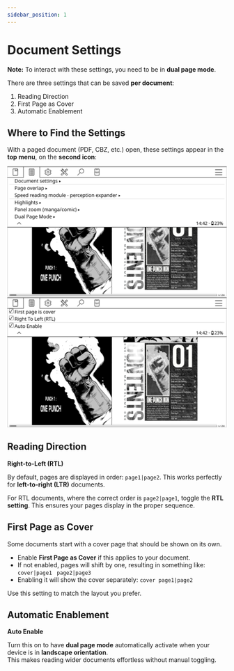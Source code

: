 ```yaml
---
sidebar_position: 1
---
```


# Document Settings

**Note:** To interact with these settings, you need to be in **dual page mode**.

There are three settings that can be saved **per document**:

1. Reading Direction
2. First Page as Cover
3. Automatic Enablement

## Where to Find the Settings

With a paged document (PDF, CBZ, etc.) open, these settings appear in the **top menu**, on the **second icon**:

![](./img/top-menu-1.png)  
![](./img/top-menu-2.png)

## Reading Direction

**Right-to-Left (RTL)**

By default, pages are displayed in order: `page1|page2`. This works perfectly for **left-to-right (LTR)** documents.

For RTL documents, where the correct order is `page2|page1`, toggle the **RTL setting**. This ensures your pages display in the proper sequence.

## First Page as Cover

Some documents start with a cover page that should be shown on its own.

- Enable **First Page as Cover** if this applies to your document.
- If not enabled, pages will shift by one, resulting in something like:
  `cover|page1` ` page2|page3`
- Enabling it will show the cover separately:
  `cover page1|page2`

Use this setting to match the layout you prefer.

## Automatic Enablement

**Auto Enable**

Turn this on to have **dual page mode** automatically activate when your device is in **landscape orientation**.  
This makes reading wider documents effortless without manual toggling.
